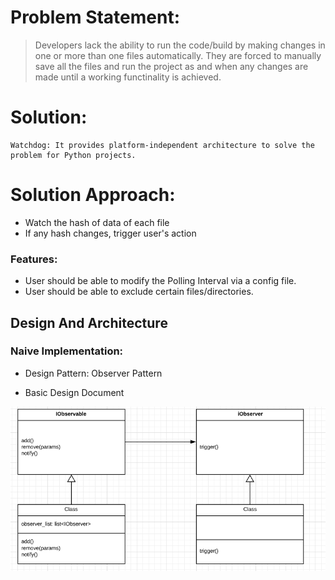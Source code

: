# Problem Statement:

>    Developers lack the ability to run the code/build by making changes in one or more than one files automatically. They are forced to manually save all the files and run the project as and when any changes are made until a working functinality is achieved. 

# Solution:

    Watchdog: It provides platform-independent architecture to solve the problem for Python projects. 

# Solution Approach:

- Watch the hash of data of each file
- If any hash changes, trigger user's action

### Features:

- User should be able to modify the Polling Interval via a config file. 
- User should be able to exclude certain files/directories. 

## Design And Architecture

### Naive Implementation: 
- Design Pattern: Observer Pattern

- Basic Design Document 

<img src="UML Diagram-FileWatcher.png"
     alt="uml_diagram"
     style="float: left; margin-right: 10px;" />
